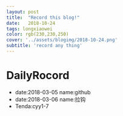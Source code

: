 ```yaml
---
layout: post
title:  "Record this blog!"
date:   2018-10-24
tags: longxiaowei
color: rgb(230,230,250)
cover: '../assets/blogimg/2018-10-24.png'
subtitle: 'record any thing'
---
```

# DailyRocord
- date:2018-03-05 name:github
- date:2018-03-06 name:拉钩
- Tenda:cyy1-7


[docs]: https://longxiaowei.github.io/
